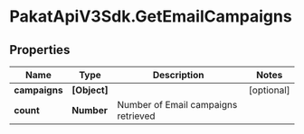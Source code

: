 # PakatApiV3Sdk.GetEmailCampaigns

## Properties
Name | Type | Description | Notes
------------ | ------------- | ------------- | -------------
**campaigns** | **[Object]** |  | [optional] 
**count** | **Number** | Number of Email campaigns retrieved | 


